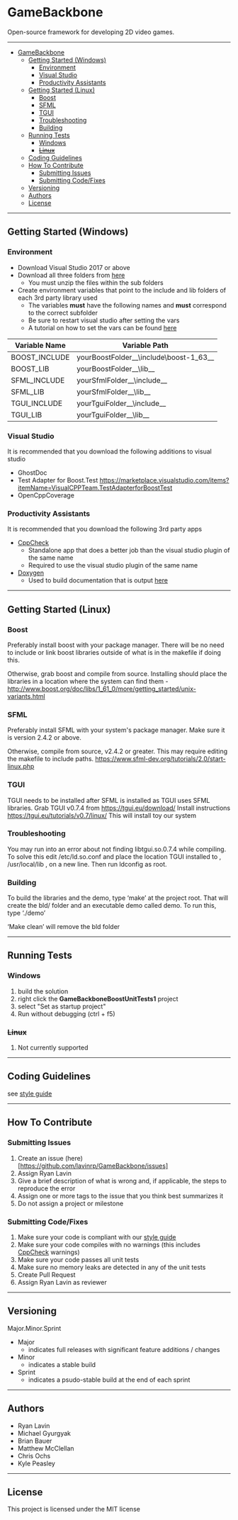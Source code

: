 # GameBackbone
Open-source framework for developing 2D video games.

***

<!-- TOC depthFrom:1 depthTo:6 withLinks:1 updateOnSave:1 orderedList:0 -->

- [GameBackbone](#gamebackbone)
	- [Getting Started (Windows)](#getting-started-windows)
		- [Environment](#environment)
		- [Visual Studio](#visual-studio)
		- [Productivity Assistants](#productivity-assistants)
	- [Getting Started (Linux)](#getting-started-linux)
		- [Boost](#boost)
		- [SFML](#sfml)
		- [TGUI](#tgui)
		- [Troubleshooting](#troubleshooting)
		- [Building](#building)
	- [Running Tests](#running-tests)
		- [Windows](#windows)
		- [~~Linux~~](#linux)
	- [Coding Guidelines](#coding-guidelines)
	- [How To Contribute](#how-to-contribute)
		- [Submitting Issues](#submitting-issues)
		- [Submitting Code/Fixes](#submitting-codefixes)
	- [Versioning](#versioning)
	- [Authors](#authors)
	- [License](#license)

<!-- /TOC -->

***

## Getting Started (Windows)
### Environment
* Download Visual Studio 2017 or above
* Download all three folders from [here](https://drive.google.com/drive/folders/0B8DpBZPTQCGia21wUVl2MnFHRk0?usp=sharing)
  * You must unzip the files within the sub folders
* Create environment variables that point to the include and lib folders of each 3rd party library used
  * The variables __must__ have the following names and __must__ correspond to the correct subfolder
  * Be sure to restart visual studio after setting the vars
  * A tutorial on how to set the vars can be found [here](https://www.techjunkie.com/environment-variables-windows-10/)


 Variable Name | Variable Path                    
----------------|----------------------------------
 BOOST_INCLUDE  | yourBoostFolder__\include\boost-1_63__
 BOOST_LIB      | yourBoostFolder__\lib__
 SFML_INCLUDE   | yourSfmlFolder__\include__
 SFML_LIB       | yourSfmlFolder__\lib__
 TGUI_INCLUDE   | yourTguiFolder__\include__
 TGUI_LIB       | yourTguiFolder__\lib__


### Visual Studio
It is recommended that you download the following additions to visual studio
* GhostDoc
* Test Adapter for Boost.Test https://marketplace.visualstudio.com/items?itemName=VisualCPPTeam.TestAdapterforBoostTest
* OpenCppCoverage

### Productivity Assistants
It is recommended that you download the following 3rd party apps
* [CppCheck](http://cppcheck.sourceforge.net/)
  - Standalone app that does a better job than the visual studio plugin of the same name
  - Required to use the visual studio plugin of the same name
* [Doxygen](http://www.stack.nl/~dimitri/doxygen/index.html)
  - Used to build documentation that is output [here](https://lavinrp.github.io/GameBackbone/)

***

## Getting Started (Linux)
### Boost
Preferably install boost with your package manager. There will be no need to include or link boost libraries outside of what is in the makefile if doing this.

Otherwise, grab boost and compile from source. Installing should place the libraries in a location where the system can find them - http://www.boost.org/doc/libs/1_61_0/more/getting_started/unix-variants.html

### SFML
Preferably install SFML with your system's package manager. Make sure it is version 2.4.2 or above.

Otherwise, compile from source, v2.4.2 or greater. This may require editing the makefile to include paths.
https://www.sfml-dev.org/tutorials/2.0/start-linux.php

### TGUI
TGUI needs to be installed after SFML is installed as TGUI uses SFML libraries.
Grab TGUI v0.7.4 from https://tgui.eu/download/
Install instructions https://tgui.eu/tutorials/v0.7/linux/
This will install toy our system

### Troubleshooting
You may run into an error about not finding libtgui.so.0.7.4 while compiling. To solve this edit /etc/ld.so.conf and place the location TGUI installed to , /usr/local/lib , on a new line. Then run ldconfig as root.

### Building
To build the libraries and the demo, type ‘make’ at the project root. That will create the bld/ folder and an executable demo called demo. To run this, type ‘./demo’

‘Make clean’ will remove the bld folder

***

## Running Tests
### Windows
1. build the solution
2. right click the __GameBackboneBoostUnitTests1__ project
3. select "Set as startup project"
4. Run without debugging (ctrl + f5)

### ~~Linux~~
1. Not currently supported

***

## Coding Guidelines

see [style guide](https://github.com/lavinrp/GameBackbone/blob/master/StyleGuide.txt)

***

## How To Contribute

### Submitting Issues
1. Create an issue (here)[https://github.com/lavinrp/GameBackbone/issues]
2. Assign Ryan Lavin
3. Give a brief description of what is wrong and, if applicable, the steps to reproduce the error
4. Assign one or more tags to the issue that you think best summarizes it
5. Do not assign a project or milestone

### Submitting Code/Fixes
1. Make sure your code is compliant with our [style guide](https://github.com/lavinrp/GameBackbone/blob/master/StyleGuide.txt)
2. Make sure your code compiles with no warnings (this includes [CppCheck](http://cppcheck.sourceforge.net/) warnings)
3. Make sure your code passes all unit tests
4. Make sure no memory leaks are detected in any of the unit tests
5. Create Pull Request
6. Assign Ryan Lavin as reviewer

***

## Versioning
Major.Minor.Sprint
* Major
  - indicates full releases with significant feature additions / changes
* Minor
  - indicates a stable build
* Sprint
  - indicates a psudo-stable build at the end of each sprint

***

## Authors
* Ryan Lavin
* Michael Gyurgyak
* Brian Bauer
* Matthew McClellan
* Chris Ochs
* Kyle Peasley

***

## License
This project is licensed under the MIT license
